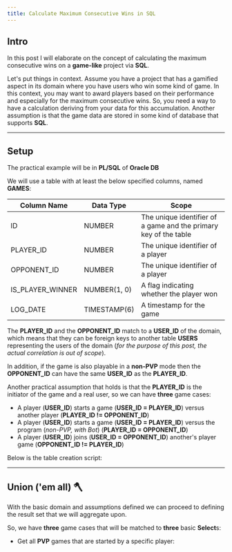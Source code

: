```yaml
---
title: Calculate Maximum Consecutive Wins in SQL
---
```


## Intro

In this post I will elaborate on the concept of calculating 
the maximum consecutive wins on a **game-like** project via **SQL**.

Let\'s put things in context. Assume you have a project that has a
gamified aspect in its domain where you have users who win some kind of game.
In this context, you may want to award players based on their performance and
especially for the maximum consecutive wins. So, you need a way to 
have a calculation deriving from your data for this accumulation.
Another assumption is that the game data are stored in some kind of database
that supports **SQL**.

---

## Setup

The practical example will be in **PL/SQL** of **Oracle DB** 

We will use a table with at least the below specified columns, named **GAMES**:


<div class="format-inner-table">

| Column Name      | Data Type    | Scope                                                            |
|------------------|--------------|------------------------------------------------------------------|
| ID               | NUMBER       | The unique identifier of a game and the primary key of the table |
| PLAYER_ID        | NUMBER       | The unique identifier of a player                                |
| OPPONENT_ID      | NUMBER       | The unique identifier of a player                                |
| IS_PLAYER_WINNER | NUMBER(1, 0) | A flag indicating whether the player won                         | 
| LOG_DATE         | TIMESTAMP(6) | A timestamp for the game                                         |

</div>

The **PLAYER_ID** and the **OPPONENT_ID** match to a **USER_ID** of the domain, which means
that they can be foreign keys to another table **USERS** representing the users of the domain
(_for the purpose of this post, the actual correlation is out of scope_).

In addition, if the game is also playable in a **non-PVP** mode then the **OPPONENT_ID**
can have the same **USER_ID** as the **PLAYER_ID**.

Another practical assumption that holds is that the **PLAYER_ID** is the initiator of 
the game and a real user, so we can have **three** game cases:

* A player (**USER_ID**) starts a game (**USER_ID = PLAYER_ID**) 
  versus another player (**PLAYER_ID != OPPONENT_ID**)
* A player (**USER_ID**) starts a game (**USER_ID = PLAYER_ID**)
  versus the program (_non-PVP, with Bot_) (**PLAYER_ID = OPPONENT_ID**)
* A player (**USER_ID**) joins (**USER_ID = OPPONENT_ID**) another\'s player game 
  (**OPPONENT_ID != PLAYER_ID**)
  
Below is the table creation script:

<script src="https://gist.github.com/steve-papadogiannis/3e3fcb0d34bfbb6e826b2df31cc1d934.js"></script>

---

## Union ('em all) 🪓

With the basic domain and assumptions defined we can proceed to defining the result set that
we will aggregate upon.

So, we have **three** game cases that will be matched to **three** basic **Select**s:

* Get all **PVP** games that are started by a specific player:

<script src="https://gist.github.com/steve-papadogiannis/e416f62a1e4e4c562957af9a2704ed19.js"></script>